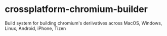 # crossplatform-chromium-builder
Build system for building chromium's deriivatives across MacOS, Windows, Linux, Android, iPhone, Tizen
